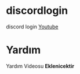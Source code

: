 # discordlogin
discord login [Youtube](https://www.csybot.cf/youtube)








# Yardım
Yardım Videosu **Eklenicektir**
